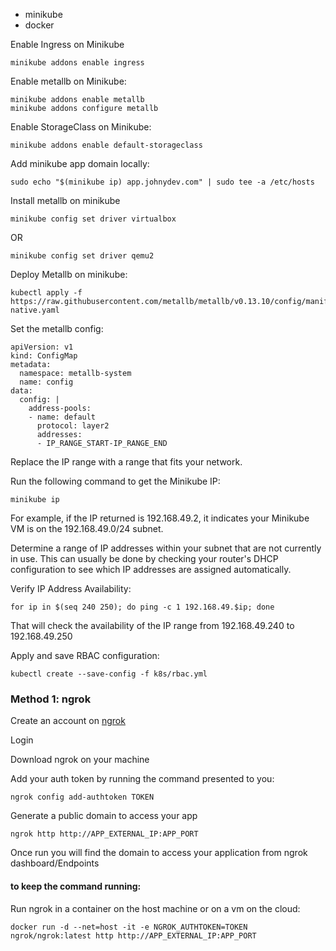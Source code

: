 - minikube
- docker

Enable Ingress on Minikube

```
minikube addons enable ingress
```

Enable metallb on Minikube:

```
minikube addons enable metallb
minikube addons configure metallb
```

Enable StorageClass on Minikube:

```
minikube addons enable default-storageclass
```

Add minikube app domain locally:

```
sudo echo "$(minikube ip) app.johnydev.com" | sudo tee -a /etc/hosts
```

Install metallb on minikube

```
minikube config set driver virtualbox
```

OR

```
minikube config set driver qemu2
```

Deploy Metallb on minikube:

```
kubectl apply -f https://raw.githubusercontent.com/metallb/metallb/v0.13.10/config/manifests/metallb-native.yaml
```

Set the metallb config:

```
apiVersion: v1
kind: ConfigMap
metadata:
  namespace: metallb-system
  name: config
data:
  config: |
    address-pools:
    - name: default
      protocol: layer2
      addresses:
      - IP_RANGE_START-IP_RANGE_END
```

Replace the IP range with a range that fits your network.

Run the following command to get the Minikube IP:

```
minikube ip
```

For example, if the IP returned is 192.168.49.2, it indicates your Minikube VM is on the 192.168.49.0/24 subnet.

Determine a range of IP addresses within your subnet that are not currently in use. This can usually be done by checking your router's DHCP configuration to see which IP addresses are assigned automatically.

Verify IP Address Availability:

```
for ip in $(seq 240 250); do ping -c 1 192.168.49.$ip; done
```

That will check the availability of the IP range from 192.168.49.240 to 192.168.49.250

Apply and save RBAC configuration:

```
kubectl create --save-config -f k8s/rbac.yml
```

### Method 1: ngrok

Create an account on [ngrok](https://dashboard.ngrok.com/signup)

Login

Download ngrok on your machine

Add your auth token by running the command presented to you:

```
ngrok config add-authtoken TOKEN
```

Generate a public domain to access your app

```
ngrok http http://APP_EXTERNAL_IP:APP_PORT
```

Once run you will find the domain to access your application from ngrok dashboard/Endpoints

#### to keep the command running:

Run ngrok in a container on the host machine or on a vm on the cloud:

```
docker run -d --net=host -it -e NGROK_AUTHTOKEN=TOKEN ngrok/ngrok:latest http http://APP_EXTERNAL_IP:APP_PORT
```
